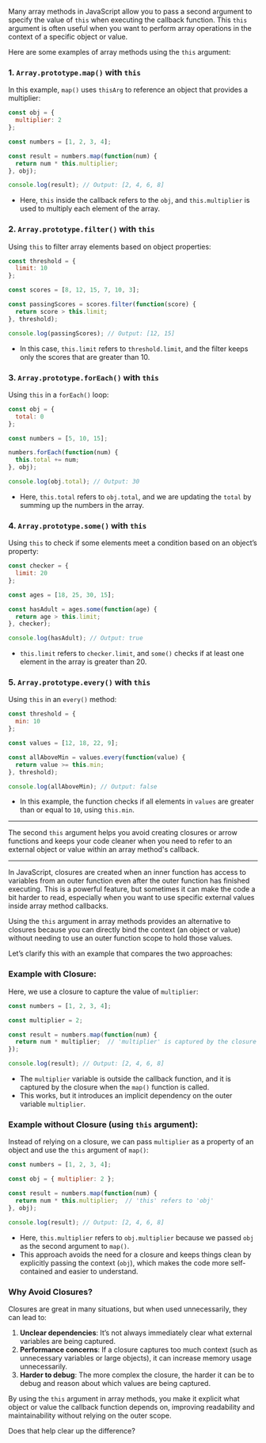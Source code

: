 Many array methods in JavaScript allow you to pass a second argument to specify the value of `this` when executing the callback function. This `this` argument is often useful when you want to perform array operations in the context of a specific object or value.

Here are some examples of array methods using the `this` argument:

### 1. **`Array.prototype.map()` with `this`**
In this example, `map()` uses `thisArg` to reference an object that provides a multiplier:

```javascript
const obj = {
  multiplier: 2
};

const numbers = [1, 2, 3, 4];

const result = numbers.map(function(num) {
  return num * this.multiplier;
}, obj);

console.log(result); // Output: [2, 4, 6, 8]
```
- Here, `this` inside the callback refers to the `obj`, and `this.multiplier` is used to multiply each element of the array.

### 2. **`Array.prototype.filter()` with `this`**
Using `this` to filter array elements based on object properties:

```javascript
const threshold = {
  limit: 10
};

const scores = [8, 12, 15, 7, 10, 3];

const passingScores = scores.filter(function(score) {
  return score > this.limit;
}, threshold);

console.log(passingScores); // Output: [12, 15]
```
- In this case, `this.limit` refers to `threshold.limit`, and the filter keeps only the scores that are greater than 10.

### 3. **`Array.prototype.forEach()` with `this`**
Using `this` in a `forEach()` loop:

```javascript
const obj = {
  total: 0
};

const numbers = [5, 10, 15];

numbers.forEach(function(num) {
  this.total += num;
}, obj);

console.log(obj.total); // Output: 30
```
- Here, `this.total` refers to `obj.total`, and we are updating the `total` by summing up the numbers in the array.

### 4. **`Array.prototype.some()` with `this`**
Using `this` to check if some elements meet a condition based on an object’s property:

```javascript
const checker = {
  limit: 20
};

const ages = [18, 25, 30, 15];

const hasAdult = ages.some(function(age) {
  return age > this.limit;
}, checker);

console.log(hasAdult); // Output: true
```
- `this.limit` refers to `checker.limit`, and `some()` checks if at least one element in the array is greater than 20.

### 5. **`Array.prototype.every()` with `this`**
Using `this` in an `every()` method:

```javascript
const threshold = {
  min: 10
};

const values = [12, 18, 22, 9];

const allAboveMin = values.every(function(value) {
  return value >= this.min;
}, threshold);

console.log(allAboveMin); // Output: false
```
- In this example, the function checks if all elements in `values` are greater than or equal to `10`, using `this.min`.

---

The second `this` argument helps you avoid creating closures or arrow functions and keeps your code cleaner when you need to refer to an external object or value within an array method's callback.

---

In JavaScript, closures are created when an inner function has access to variables from an outer function even after the outer function has finished executing. This is a powerful feature, but sometimes it can make the code a bit harder to read, especially when you want to use specific external values inside array method callbacks.

Using the `this` argument in array methods provides an alternative to closures because you can directly bind the context (an object or value) without needing to use an outer function scope to hold those values.

Let’s clarify this with an example that compares the two approaches:

### Example with Closure:
Here, we use a closure to capture the value of `multiplier`:

```javascript
const numbers = [1, 2, 3, 4];

const multiplier = 2;

const result = numbers.map(function(num) {
  return num * multiplier;  // 'multiplier' is captured by the closure
});

console.log(result); // Output: [2, 4, 6, 8]
```

- The `multiplier` variable is outside the callback function, and it is captured by the closure when the `map()` function is called.
- This works, but it introduces an implicit dependency on the outer variable `multiplier`.

### Example without Closure (using `this` argument):
Instead of relying on a closure, we can pass `multiplier` as a property of an object and use the `this` argument of `map()`:

```javascript
const numbers = [1, 2, 3, 4];

const obj = { multiplier: 2 };

const result = numbers.map(function(num) {
  return num * this.multiplier;  // 'this' refers to 'obj'
}, obj);

console.log(result); // Output: [2, 4, 6, 8]
```

- Here, `this.multiplier` refers to `obj.multiplier` because we passed `obj` as the second argument to `map()`.
- This approach avoids the need for a closure and keeps things clean by explicitly passing the context (`obj`), which makes the code more self-contained and easier to understand.

### Why Avoid Closures?
Closures are great in many situations, but when used unnecessarily, they can lead to:
1. **Unclear dependencies**: It’s not always immediately clear what external variables are being captured.
2. **Performance concerns**: If a closure captures too much context (such as unnecessary variables or large objects), it can increase memory usage unnecessarily.
3. **Harder to debug**: The more complex the closure, the harder it can be to debug and reason about which values are being captured.

By using the `this` argument in array methods, you make it explicit what object or value the callback function depends on, improving readability and maintainability without relying on the outer scope.

Does that help clear up the difference?
